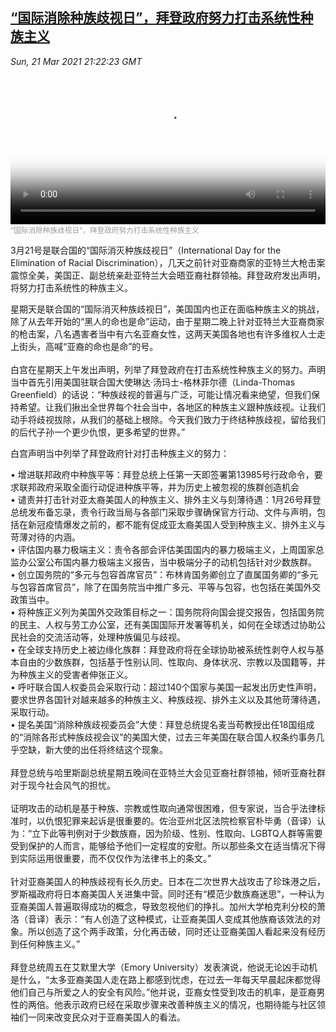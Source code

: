 <!--1616382541000-->
[“国际消除种族歧视日”，拜登政府努力打击系统性种族主义](https://www.voachinese.com/a/white-house-connect-biden-administration-elimation-racial-discrimination-20210321/5823080.html)
------

<div><i>Sun, 21 Mar 2021 21:22:23 GMT</i></div><video poster="https://images.weserv.nl?url=gdb.voanews.com/0cb4c230-c21b-4dec-90ee-3445eb9528bb_tv_r1_s_w900.jpg" src="https://av.voanews.com/Videoroot/Pangeavideo/2021/03/0/0c/0cb4c230-c21b-4dec-90ee-3445eb9528bb_240p.mp4" style="width:100%" controls></video><div><small style="color: #999;">“国际消除种族歧视日”，拜登政府努力打击系统性种族主义</small></div><p>3月21号是联合国的“国际消灭种族歧视日”（International Day for the Elimination of Racial Discrimination），几天之前针对亚裔商家的亚特兰大枪击案震惊全美，美国正、副总统亲赴亚特兰大会晤亚裔社群领袖。拜登政府发出声明，将努力打击系统性的种族主义。</p><p>星期天是联合国的“国际消灭种族歧视日”，美国国内也正在面临种族主义的挑战，除了从去年开始的“黑人的命也是命”运动，由于星期二晚上针对亚特兰大亚裔商家的枪击案，八名遇害者当中有六名亚裔女性，这两天美国各地也有许多维权人士走上街头，高喊“亚裔的命也是命”的号。<br /><br />白宫在星期天上午发出声明，列举了拜登政府在打击系统性种族主义的努力。声明当中首先引用美国驻联合国大使琳达·汤玛士-格林菲尔德（Linda-Thomas Greenfield）的话说：“种族歧视的普遍与广泛，可能让情况看来绝望，但我们保持希望。让我们揪出全世界每个社会当中，各地区的种族主义跟种族歧视。让我们动手将歧视拔除，从我们的基础上根除。今天我们致力于终结种族歧视，留给我们的后代子孙一个更少仇恨，更多希望的世界。”</p><p>白宫声明当中列举了拜登政府针对打击种族主义的努力：</p><p>• 增进联邦政府中种族平等：拜登总统上任第一天即签署第13985号行政命令，要求联邦政府采取全面行动促进种族平等，并为历史上被忽视的族群创造机会<br />• 谴责并打击针对亚太裔美国人的种族主义、排外主义与刻薄待遇：1月26号拜登总统发布备忘录，责令行政当局与各部门采取步骤确保官方行动、文件与声明，包括在新冠疫情爆发之前的，都不能有促成亚太裔美国人受到种族主义、排外主义与苛薄对待的内涵。<br />• 评估国内暴力极端主义：责令各部会评估美国国内的暴力极端主义，上周国家总监办公室公布国内暴力极端主义报告，当中极端分子的动机包括针对少数族群。<br />• 创立国务院的“多元与包容首席官员”：布林肯国务卿创立了直属国务卿的“多元与包容首席官员”，除了在国务院当中推广多元、平等与包容，也包括在美国外交政策当中。<br />• 将种族正义列为美国外交政策目标之一：国务院将向国会提交报告，包括国务院的民主、人权与劳工办公室，还有美国国际开发署等机关，如何在全球透过协助公民社会的交流活动等，处理种族偏见与歧视。<br />• 在全球支持历史上被边缘化族群：拜登政府将在全球协助被系统性剥夺人权与基本自由的少数族群，包括基于性别认同、性取向、身体状况、宗教以及国籍等，并为种族主义的受害者伸张正义。<br />• 呼吁联合国人权委员会采取行动：超过140个国家与美国一起发出历史性声明，要求世界各国针对越来越多的种族主义、种族歧视、排外主义以及其他苛薄待遇，采取行动。<br />• 提名美国“消除种族歧视委员会”大使：拜登总统提名麦当苟教授出任18国组成的“消除各形式种族歧视会议”的美国大使，过去三年美国在联合国人权条约事务几乎空缺，新大使的出任将终结这个现象。<br /><br />拜登总统与哈里斯副总统星期五晚间在亚特兰大会见亚裔社群领袖，倾听亚裔社群对于现今社会风气的担忧。<br /><br />证明攻击的动机是基于种族、宗教或性取向通常很困难，但专家说，当合乎法律标准时，以仇恨犯罪来起诉是很重要的。佐治亚州北区法院检察官朴毕勇（音译）认为：“立下此等判例对于少数族裔，因为阶级、性别、性取向、LGBTQ人群等需要受到保护的人而言，能够给予他们一定程度的安慰。所以那些条文在适当情况下得到实际运用很重要，而不仅仅作为法律书上的条文。”<br /><br />针对亚裔美国人的种族歧视有长久历史。日本在二次世界大战攻击了珍珠港之后，罗斯福政府将日本裔美国人关进集中营。同时还有“模范少数族裔迷思”，一种认为亚裔美国人普遍取得成功的概念，导致忽视他们的挣扎。加州大学柏克利分校的萧洛（音译）表示：“有人创造了这种模式，让亚裔美国人变成其他族裔该效法的对象。所以创造了这个两手政策，分化再击破，同时还让亚裔美国人看起来没有经历到任何种族主义。”<br /><br />拜登总统周五在艾默里大学（Emory University）发表演说，他说无论凶手动机是什么，“太多亚裔美国人走在路上都感到忧虑，在过去一年每天早晨起床都觉得他们自己与所爱之人的安全有风险。”他并说，亚裔女性受到攻击的机率，是亚裔男性的两倍。他表示政府已经在采取步骤来改善种族主义的情况，也期待能与社区领袖们一同来改变民众对于亚裔美国人的看法。</p>
